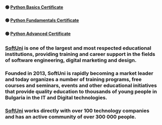 #### :green_circle: [Python Basics Certificate](https://softuni.bg/certificates/details/143737/bdea256b)
#### :green_circle: [Python Fundamentals Certificate](https://softuni.bg/certificates/details/166982/a031e9aa)
#### :green_circle: [Python Advanced Certificate](https://softuni.bg/certificates/details/173742/8f18b2d4)


### [SoftUni](https://about.softuni.bg/) is one of the largest and most respected educational institutions, providing training and career support in the fields of software engineering, digital marketing and design.

### Founded in 2013, SoftUni is rapidly becoming a market leader and today organizes a number of training programs, free courses and seminars, events and other educational initiatives that provide quality education to thousands of young people in Bulgaria in the IT and Digital technologies.

### [SoftUni](https://about.softuni.bg/) works directly with over 100 technology companies and has an active community of over 300 000 people.
